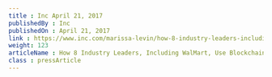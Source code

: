 ```yaml
---
title : Inc April 21, 2017
publishedBy : Inc
publishedOn : April 21, 2017
link : https://www.inc.com/marissa-levin/how-8-industry-leaders-including-walmart-use-blockchain-to-revolutionize-busines.html
weight: 123
articleName : How 8 Industry Leaders, Including WalMart, Use Blockchain to Revolutionize Business
class : pressArticle
---
```

